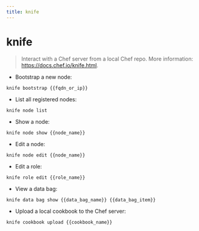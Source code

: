 ```yaml
---
title: knife
---
```

# knife

> Interact with a Chef server from a local Chef repo.
> More information: <https://docs.chef.io/knife.html>.

- Bootstrap a new node:

`knife bootstrap {{fqdn_or_ip}}`

- List all registered nodes:

`knife node list`

- Show a node:

`knife node show {{node_name}}`

- Edit a node:

`knife node edit {{node_name}}`

- Edit a role:

`knife role edit {{role_name}}`

- View a data bag:

`knife data bag show {{data_bag_name}} {{data_bag_item}}`

- Upload a local cookbook to the Chef server:

`knife cookbook upload {{cookbook_name}}`
